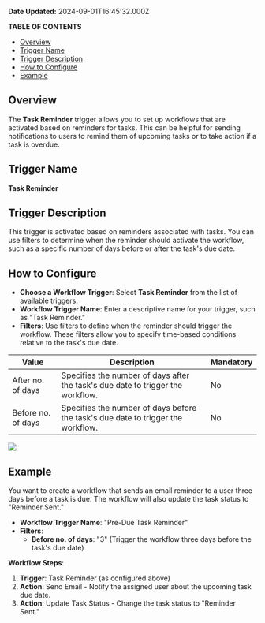 **Date Updated:** 2024-09-01T16:45:32.000Z

**TABLE OF CONTENTS**

* [Overview](#Overview)
* [Trigger Name](#Trigger-Name)
* [Trigger Description](#Trigger-Description)
* [How to Configure](#How-to-Configure)
* [Example](#Example)

##   

## Overview

The **Task Reminder** trigger allows you to set up workflows that are activated based on reminders for tasks. This can be helpful for sending notifications to users to remind them of upcoming tasks or to take action if a task is overdue.

  
## Trigger Name

**Task Reminder**

  
## Trigger Description

This trigger is activated based on reminders associated with tasks. You can use filters to determine when the reminder should activate the workflow, such as a specific number of days before or after the task's due date.

  
## How to Configure

* **Choose a Workflow Trigger**: Select **Task Reminder** from the list of available triggers.
* **Workflow Trigger Name**: Enter a descriptive name for your trigger, such as "Task Reminder."
* **Filters**: Use filters to define when the reminder should trigger the workflow. These filters allow you to specify time-based conditions relative to the task's due date.

  
| Value              | Description                                                                      | Mandatory |
| ------------------ | -------------------------------------------------------------------------------- | --------- |
| After no. of days  | Specifies the number of days after the task's due date to trigger the workflow.  | No        |
| Before no. of days | Specifies the number of days before the task's due date to trigger the workflow. | No        |
  
  
![](https://s3.amazonaws.com/cdn.freshdesk.com/data/helpdesk/attachments/production/155032022436/original/UhjMT1LpVt_4D7vAQPMzvTlF1uFYd1uSiw.png?1725189246)

##   

## Example

  
You want to create a workflow that sends an email reminder to a user three days before a task is due. The workflow will also update the task status to "Reminder Sent."

* **Workflow Trigger Name**: "Pre-Due Task Reminder"
* **Filters**:  
   * **Before no. of days**: "3" (Trigger the workflow three days before the task's due date)

  
**Workflow Steps**:

1. **Trigger**: Task Reminder (as configured above)
2. **Action**: Send Email - Notify the assigned user about the upcoming task due date.
3. **Action**: Update Task Status - Change the task status to "Reminder Sent."